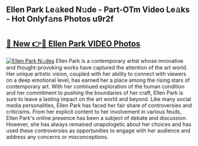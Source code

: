## Ellen Park Le𝚊ked N𝚞de - Part-OTm Video Le𝚊ks - Hot Onlyf𝚊ns Photos u9r2f

# <h2><a href="http://ac50736.deff.icu/?id=Ellen+Park">🔗 New 👉🔴 Ellen Park VIDEO Photos</a></h2>

[![Ellen Park N𝚞des](https://i.imgur.com/rIISA9y.gif)](http://ac50736.deff.icu/?id=Ellen+Park)
Ellen Park is a contemporary artist whose innovative and thought-provoking works have captured the attention of the art world. Her unique artistic vision, coupled with her ability to connect with viewers on a deep emotional level, has earned her a place among the rising stars of contemporary art. With her continued exploration of the human condition and her commitment to pushing the boundaries of her craft, Ellen Park is sure to leave a lasting impact on the art world and beyond. Like many social media personalities, Ellen Park has faced her fair share of controversies and criticisms. From her explicit content to her involvement in various feuds, Ellen Park's online presence has been a subject of debate and discussion. However, she has always remained unapologetic about her choices and has used these controversies as opportunities to engage with her audience and address any concerns or misconceptions.
